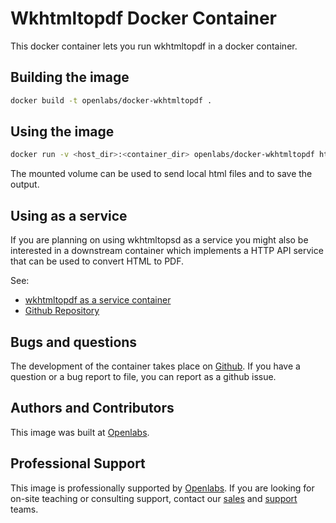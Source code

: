 # Wkhtmltopdf Docker Container

This docker container lets you run wkhtmltopdf in a docker container.

## Building the image

```sh
docker build -t openlabs/docker-wkhtmltopdf .
```

## Using the image

```sh
docker run -v <host_dir>:<container_dir> openlabs/docker-wkhtmltopdf http://www.google.com <container_dir>/output.pdf
```

The mounted volume can be used to send local html files and to save
the output.

## Using as a service

If you are planning on using wkhtmltopsd as a service you might also be interested in
a downstream container which implements a HTTP API service that can be used to convert
HTML to PDF.

See:

* [wkhtmltopdf as a service container](https://registry.hub.docker.com/u/openlabs/docker-wkhtmltopdf-aas/)
* [Github Repository](https://github.com/openlabs/docker-wkhtmltopdf-aas/)

## Bugs and questions

The development of the container takes place on
[Github](https://github.com/openlabs/docker-wkhtmltopdf-aas). If you
have a question or a bug report to file, you can report as a github issue.


## Authors and Contributors

This image was built at [Openlabs](http://www.openlabs.co.in).

## Professional Support

This image is professionally supported by [Openlabs](http://www.openlabs.co.in).
If you are looking for on-site teaching or consulting support, contact our
[sales](mailto:sales@openlabs.co.in) and [support](mailto:support@openlabs.co.in) teams.
